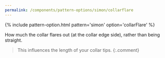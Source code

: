 ```yaml
---
permalink: /components/pattern-options/simon/collarflare
---
```

{% include pattern-option.html pattern='simon' option='collarFlare' %}

How much the collar flares out (at the collar edge side), rather than being straight.

> This influences the length of your collar tips.
{:.comment}
